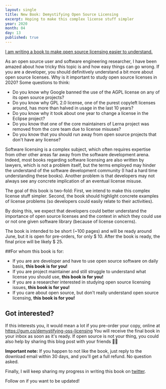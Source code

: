 ```yaml
---
layout: single
title: New Book: Demystifying Open Source Licensing
excerpt: Hoping to make this complex license stuff simpler
year: 2020
month: 04
day: 13
published: true
---
```

[I am writing a book to make open source licensing easier to understand.](https://gum.co/demystifying-oss-licensing) 

As an open source user and software engineering researcher, I have been amazed about how tricky this topic is and how easy things can go wrong.
If you are a developer, you should definitively understand a bit more about open source licenses. Why is it important to study open source licenses in 2020? Some questions to think:

- Do you know why Google banned the use of the AGPL license  on any of  its open source projects?
- Do you know why GPL 2.0 license, one of the purest copyleft licenses around, has more than halved in usage in the last 10 years?
- Do you know why it took about one year to change a license in the Eclipse project?
- Do you know that one of the core maintainers of Lerna project was removed from the core team due to license misuses?
- Do you know that you should run away from open source projects that don't have any license?

Software licensing is a complex subject, which often requires expertise from other other areas far away from the software development arena. Indeed, most books regarding software licensing are also written by lawyers, which is not a problem itself, but the terms employed may hinder the understand of the software development community (I had a hard time understanding these books). Another problem is that developers may not always see any concrete implication of an eventual license misuse. 

The goal of this book is two-fold: First, we intend to make this complex license stuff simpler. Second, the book should highlight concrete examples of license problems (so developers could easily relate to their activities). 

By doing this, we expect that developers could better understand the importance of open source licenses and the context in which they could use or not one given software library (because of license concerns). 

The book is intended to be short (~100 pages) and will be ready around June, but it is open for pre-orders, for only $ 10. After the book is ready, the final price will be likely $ 25.

##For whom this book is for:

- If you are are developer and have to use open source software on daily basis, **this book is for you!**
- If you are project maintainer and still struggle to understand what license you should use, **this book is for you!**
- If you are a researcher interested in studying open source licensing issues, **this book is for you!**
- If you care about open source, but don't really understand open source licensing, **this book is for you!**

## Got interested?

If this interests you, it would mean a lot if you pre-order your copy, online at https://gum.co/demystifying-oss-licensing You will receive the final book in your inbox as soon as it's ready. If open source is not your thing, you could also help by sharing this blog post with your friends 🙏🏻

**Important note:** If you happen to not like the book, just reply to the download email within 30 days, and you'll get a full refund. No question asked.

Finally, I will keep sharing my progress in writing this book on [twitter](http://twitter.com/gustavopinto).

Follow on if you want to be updated! 
